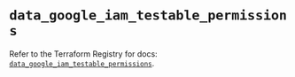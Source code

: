 # `data_google_iam_testable_permissions`

Refer to the Terraform Registry for docs: [`data_google_iam_testable_permissions`](https://registry.terraform.io/providers/hashicorp/google-beta/6.15.0/docs/data-sources/google_iam_testable_permissions).
